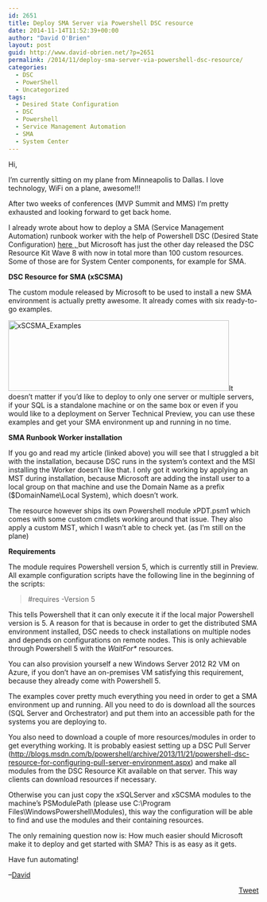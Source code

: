 ```yaml
---
id: 2651
title: Deploy SMA Server via Powershell DSC resource
date: 2014-11-14T11:52:39+00:00
author: "David O'Brien"
layout: post
guid: http://www.david-obrien.net/?p=2651
permalink: /2014/11/deploy-sma-server-via-powershell-dsc-resource/
categories:
  - DSC
  - PowerShell
  - Uncategorized
tags:
  - Desired State Configuration
  - DSC
  - Powershell
  - Service Management Automation
  - SMA
  - System Center
---
```

Hi,

I&#8217;m currently sitting on my plane from Minneapolis to Dallas. I love technology, WiFi on a plane, awesome!!!
  
After two weeks of conferences (MVP Summit and MMS) I&#8217;m pretty exhausted and looking forward to get back home.

I already wrote about how to deploy a SMA (Service Management Automation) runbook worker with the help of Powershell DSC (Desired State Configuration) <a href="http://www.david-obrien.net/2014/07/deploy-sma-worker-via-powershell-dsc/" onclick="_gaq.push(['_trackEvent', 'outbound-article', 'http://www.david-obrien.net/2014/07/deploy-sma-worker-via-powershell-dsc/', 'here , ']);" >here , </a>but Microsoft has just the other day released the DSC Resource Kit Wave 8 with now in total more than 100 custom resources. Some of those are for System Center components, for example for SMA.

**DSC Resource for SMA (xSCSMA)**

The custom module released by Microsoft to be used to install a new SMA environment is actually pretty awesome. It already comes with six ready-to-go examples.

<a href="http://www.david-obrien.net/wp-content/uploads/2014/11/xSCSMA_Examples.png" onclick="_gaq.push(['_trackEvent', 'outbound-article', 'http://www.david-obrien.net/wp-content/uploads/2014/11/xSCSMA_Examples.png', '']);" class="broken_link"><img class="img-responsive aligncenter  wp-image-2681" src="http://www.david-obrien.net/wp-content/uploads/2014/11/xSCSMA_Examples.png" alt="xSCSMA_Examples" width="444" height="142" srcset="/media/2014/11/xSCSMA_Examples-1024x327.png 1024w, /media/2014/11/xSCSMA_Examples.png 1088w" sizes="(max-width: 444px) 100vw, 444px" /></a>It doesn&#8217;t matter if you&#8217;d like to deploy to only one server or multiple servers, if your SQL is a standalone machine or on the same box or even if you would like to a deployment on Server Technical Preview, you can use these examples and get your SMA environment up and running in no time.

**SMA Runbook Worker installation**

If you go and read my article (linked above) you will see that I struggled a bit with the installation, because DSC runs in the system&#8217;s context and the MSI installing the Worker doesn&#8217;t like that. I only got it working by applying an MST during installation, because Microsoft are adding the install user to a local group on that machine and use the Domain Name as a prefix ($DomainName\Local System), which doesn&#8217;t work.
  
The resource however ships its own Powershell module xPDT.psm1 which comes with some custom cmdlets working around that issue. They also apply a custom MST, which I wasn&#8217;t able to check yet. (as I&#8217;m still on the plane)

**Requirements**

The module requires Powershell version 5, which is currently still in Preview. All example configuration scripts have the following line in the beginning of the scripts:

> #requires -Version 5

This tells Powershell that it can only execute it if the local major Powershell version is 5. A reason for that is because in order to get the distributed SMA environment installed, DSC needs to check installations on multiple nodes and depends on configurations on remote nodes. This is only achievable through Powershell 5 with the _WaitFor*_ resources.
  
You can also provision yourself a new Windows Server 2012 R2 VM on Azure, if you don&#8217;t have an on-premises VM satisfying this requirement, because they already come with Powershell 5.

The examples cover pretty much everything you need in order to get a SMA environment up and running. All you need to do is download all the sources (SQL Server and Orchestrator) and put them into an accessible path for the systems you are deploying to.
  
You also need to download a couple of more resources/modules in order to get everything working. It is probably easiest setting up a DSC Pull Server (<a href="http://blogs.msdn.com/b/powershell/archive/2013/11/21/powershell-dsc-resource-for-configuring-pull-server-environment.aspx" onclick="_gaq.push(['_trackEvent', 'outbound-article', 'http://blogs.msdn.com/b/powershell/archive/2013/11/21/powershell-dsc-resource-for-configuring-pull-server-environment.aspx', 'http://blogs.msdn.com/b/powershell/archive/2013/11/21/powershell-dsc-resource-for-configuring-pull-server-environment.aspx']);" target="_blank">http://blogs.msdn.com/b/powershell/archive/2013/11/21/powershell-dsc-resource-for-configuring-pull-server-environment.aspx</a>) and make all modules from the DSC Resource Kit available on that server. This way clients can download resources if necessary.
  
Otherwise you can just copy the xSQLServer and xSCSMA modules to the machine&#8217;s PSModulePath (please use C:\Program Files\WindowsPowershell\Modules), this way the configuration will be able to find and use the modules and their containing resources.

The only remaining question now is: How much easier should Microsoft make it to deploy and get started with SMA? This is as easy as it gets.

Have fun automating!
  
&#8211;<a href="http://twitter.com/david_obrien" onclick="_gaq.push(['_trackEvent', 'outbound-article', 'http://twitter.com/david_obrien', 'David']);" target="_blank">David</a> 

<div style="float: right; margin-left: 10px;">
  <a href="https://twitter.com/share" onclick="_gaq.push(['_trackEvent', 'outbound-article', 'https://twitter.com/share', 'Tweet']);" class="twitter-share-button" data-hashtags="Desired+State+Configuration,DSC,Powershell,Service+Management+Automation,SMA,System+Center" data-count="vertical" data-url="http://www.david-obrien.net/2014/11/deploy-sma-server-via-powershell-dsc-resource/">Tweet</a>
</div>
